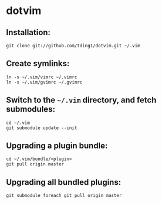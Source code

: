 # dotvim

## Installation:

    git clone git://github.com/tding1/dotvim.git ~/.vim

## Create symlinks:

    ln -s ~/.vim/vimrc ~/.vimrc
    ln -s ~/.vim/gvimrc ~/.gvimrc

## Switch to the `~/.vim` directory, and fetch submodules:

    cd ~/.vim
    git submodule update --init
    
## Upgrading a plugin bundle:

    cd ~/.vim/bundle/<plugin>
    git pull origin master
    
## Upgrading all bundled plugins:

    git submodule foreach git pull origin master
